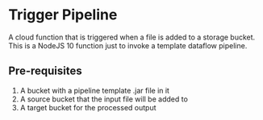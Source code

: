 # Trigger Pipeline

A cloud function that is triggered when a file is added to a storage bucket. This is a NodeJS 10 function just to 
invoke a template dataflow pipeline.

## Pre-requisites

1. A bucket with a pipeline template .jar file in it
1. A source bucket that the input file will be added to
1. A target bucket for the processed output